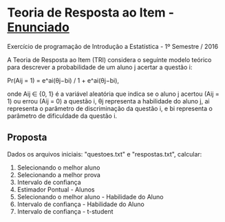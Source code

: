 # Teoria de Resposta ao Item - [Enunciado](https://github.com/tcK1/EP-IE-2016/blob/master/info/EP.pdf)
Exercício de programação de Introdução a Estatística - 1º Semestre / 2016

A Teoria de Resposta ao Item (TRI) considera o seguinte modelo teórico para descrever a probabilidade de um aluno j acertar a questão i:

Pr(Aij = 1) = e^ai(θj−bi) / 1 + e^ai(θj−bi),

onde Aij ∈ {0, 1} é a variável aleatória que indica se o aluno j acertou (Aij = 1) ou errou (Aij = 0) a questão i, θj representa a habilidade do aluno j, ai representa o parâmetro de discriminação da questão i, e bi representa o parâmetro de dificuldade da questão i.

## Proposta

Dados os arquivos iniciais: "questoes.txt" e "respostas.txt", calcular:

1. Selecionando o melhor aluno
2. Selecionando a melhor prova
3. Intervalo de confiança
4. Estimador Pontual - Alunos
5. Selecionando o melhor aluno - Habilidade do Aluno
6. Intervalo de confiança - Habilidade do Aluno
7. Intervalo de confiança - t-student
